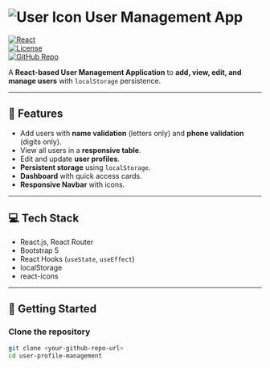 # ![User Icon](src/assets/images/user-icon.png) User Management App

[![React](https://img.shields.io/badge/React-18.2.0-blue?logo=react&logoColor=white)](https://reactjs.org/)  
[![License](https://img.shields.io/badge/License-MIT-green)](LICENSE)  
[![GitHub Repo](https://img.shields.io/badge/GitHub-Repo-black?logo=github)](https://github.com/your-username/your-repo)  

A **React-based User Management Application** to **add, view, edit, and manage users** with `localStorage` persistence.

---

## 🌟 Features

- Add users with **name validation** (letters only) and **phone validation** (digits only).  
- View all users in a **responsive table**.  
- Edit and update **user profiles**.  
- **Persistent storage** using `localStorage`.  
- **Dashboard** with quick access cards.  
- **Responsive Navbar** with icons.

---

## 💻 Tech Stack

- React.js, React Router  
- Bootstrap 5  
- React Hooks (`useState`, `useEffect`)  
- localStorage  
- react-icons  

---

## 🚀 Getting Started

### Clone the repository

```bash
git clone <your-github-repo-url>
cd user-profile-management
